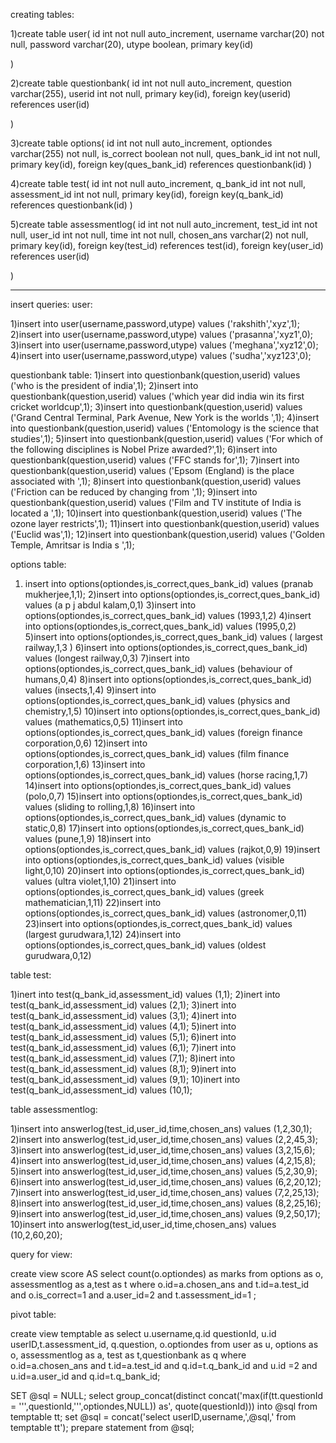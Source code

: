 creating tables:

1)create table user(
id int not null auto_increment,
username varchar(20) not null,
password varchar(20),
utype boolean,
primary key(id) 


)


2)create table questionbank(
id int not null auto_increment,
question varchar(255),
userid int not null,
primary key(id),
foreign key(userid) references user(id)

)

3)create table options(
id int not null auto_increment,
optiondes varchar(255) not null,
is_correct boolean not null,
ques_bank_id int not null,
primary key(id),
foreign key(ques_bank_id) references questionbank(id)
)

4)create table test(
id int not null auto_increment,
q_bank_id int not null,
assessment_id int not null,
primary key(id),
foreign key(q_bank_id) references questionbank(id)
)

5)create table assessmentlog(
id int not null auto_increment,
test_id int not null,
user_id int not null,
time int not null,
chosen_ans varchar(2) not null,
primary key(id),
foreign key(test_id) references test(id),
foreign key(user_id) references user(id)

)

--------------------------------------------------------------------------
insert queries:
user:

1)insert into user(username,password,utype) values ('rakshith','xyz',1);
2)insert into user(username,password,utype) values ('prasanna','xyz1',0);
3)insert into user(username,password,utype) values ('meghana','xyz12',0);
4)insert into user(username,password,utype) values ('sudha','xyz123',0);



questionbank table:
1)insert into questionbank(question,userid) values ('who is the president of india',1);
2)insert into questionbank(question,userid) values ('which year did india win its first cricket worldcup',1);
3)insert into questionbank(question,userid) values ('Grand Central Terminal, Park Avenue, New York is the worlds ',1);
4)insert into questionbank(question,userid) values ('Entomology is the science that studies',1);
5)insert into questionbank(question,userid) values ('For which of the following disciplines is Nobel Prize awarded?',1);
6)insert into questionbank(question,userid) values ('FFC stands for',1);
7)insert into questionbank(question,userid) values ('Epsom (England) is the place associated with ',1);
8)insert into questionbank(question,userid) values ('Friction can be reduced by changing from ',1);
9)insert into questionbank(question,userid) values ('Film and TV institute of India is located a ',1);
10)insert into questionbank(question,userid) values ('The ozone layer restricts',1);
11)insert into questionbank(question,userid) values ('Euclid was',1);
12)insert into questionbank(question,userid) values ('Golden Temple, Amritsar is India s ',1);


options table:

1) insert into options(optiondes,is_correct,ques_bank_id) values (pranab mukherjee,1,1);
2)insert into options(optiondes,is_correct,ques_bank_id) values (a p j abdul kalam,0,1)
3)insert into options(optiondes,is_correct,ques_bank_id) values (1993,1,2)
4)insert into options(optiondes,is_correct,ques_bank_id) values (1995,0,2)
5)insert into options(optiondes,is_correct,ques_bank_id) values ( largest railway,1,3 )
6)insert into options(optiondes,is_correct,ques_bank_id) values (longest railway,0,3)
7)insert into options(optiondes,is_correct,ques_bank_id) values (behaviour of humans,0,4)
8)insert into options(optiondes,is_correct,ques_bank_id) values (insects,1,4)
9)insert into options(optiondes,is_correct,ques_bank_id) values (physics and chemistry,1,5)
10)insert into options(optiondes,is_correct,ques_bank_id) values (mathematics,0,5)
11)insert into options(optiondes,is_correct,ques_bank_id) values (foreign finance corporation,0,6)
12)insert into options(optiondes,is_correct,ques_bank_id) values (film finance corporation,1,6)
13)insert into options(optiondes,is_correct,ques_bank_id) values (horse racing,1,7)
14)insert into options(optiondes,is_correct,ques_bank_id) values (polo,0,7)
15)insert into options(optiondes,is_correct,ques_bank_id) values (sliding to rolling,1,8)
16)insert into options(optiondes,is_correct,ques_bank_id) values (dynamic to static,0,8)
17)insert into options(optiondes,is_correct,ques_bank_id) values (pune,1,9)
18)insert into options(optiondes,is_correct,ques_bank_id) values (rajkot,0,9)
19)insert into options(optiondes,is_correct,ques_bank_id) values (visible light,0,10)
20)insert into options(optiondes,is_correct,ques_bank_id) values (ultra violet,1,10)
21)insert into options(optiondes,is_correct,ques_bank_id) values (greek mathematician,1,11)
22)insert into options(optiondes,is_correct,ques_bank_id) values (astronomer,0,11)
23)insert into options(optiondes,is_correct,ques_bank_id) values (largest gurudwara,1,12)
24)insert into options(optiondes,is_correct,ques_bank_id) values (oldest  gurudwara,0,12)



table test:

1)inert into test(q_bank_id,assessment_id) values (1,1);
2)inert into test(q_bank_id,assessment_id) values (2,1);
3)inert into test(q_bank_id,assessment_id) values (3,1);
4)inert into test(q_bank_id,assessment_id) values (4,1);
5)inert into test(q_bank_id,assessment_id) values (5,1);
6)inert into test(q_bank_id,assessment_id) values (6,1);
7)inert into test(q_bank_id,assessment_id) values (7,1);
8)inert into test(q_bank_id,assessment_id) values (8,1);
9)inert into test(q_bank_id,assessment_id) values (9,1);
10)inert into test(q_bank_id,assessment_id) values (10,1);


table assessmentlog:

1)insert into answerlog(test_id,user_id,time,chosen_ans)  values (1,2,30,1);
2)insert into answerlog(test_id,user_id,time,chosen_ans)  values (2,2,45,3);
3)insert into answerlog(test_id,user_id,time,chosen_ans)  values (3,2,15,6);
4)insert into answerlog(test_id,user_id,time,chosen_ans)  values (4,2,15,8);
5)insert into answerlog(test_id,user_id,time,chosen_ans)  values (5,2,30,9);
6)insert into answerlog(test_id,user_id,time,chosen_ans)  values (6,2,20,12);
7)insert into answerlog(test_id,user_id,time,chosen_ans)  values (7,2,25,13);
8)insert into answerlog(test_id,user_id,time,chosen_ans)  values (8,2,25,16);
9)insert into answerlog(test_id,user_id,time,chosen_ans)  values (9,2,50,17);
10)insert into answerlog(test_id,user_id,time,chosen_ans)  values (10,2,60,20);



query for view:

create view score AS select count(o.optiondes) as marks from options as o, 
assessmentlog as a,test as t where o.id=a.chosen_ans and t.id=a.test_id
and o.is_correct=1 and a.user_id=2 and t.assessment_id=1 ;



pivot table:

create view temptable as select u.username,q.id questionId, u.id userID,t.assessment_id, q.question, o.optiondes from user as u, options as o, assessmentlog as a, test as t,questionbank as q where o.id=a.chosen_ans and t.id=a.test_id  and q.id=t.q_bank_id and u.id =2 and u.id=a.user_id and q.id=t.q_bank_id;

SET @sql = NULL;
select group_concat(distinct concat('max(if(tt.questionId = ''',questionId,''',optiondes,NULL)) as', quote(questionId))) into @sql from temptable tt;
set @sql = concat('select userID,username,',@sql,' from temptable tt');
prepare statement from @sql;
